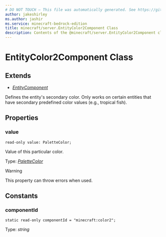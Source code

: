 ```yaml
---
# DO NOT TOUCH — This file was automatically generated. See https://github.com/mojang/minecraftapidocsgenerator to modify descriptions, examples, etc.
author: jakeshirley
ms.author: jashir
ms.service: minecraft-bedrock-edition
title: minecraft/server.EntityColor2Component Class
description: Contents of the @minecraft/server.EntityColor2Component class.
---
```

# EntityColor2Component Class

## Extends
- [*EntityComponent*](EntityComponent.md)

Defines the entity's secondary color. Only works on certain entities that have secondary predefined color values (e.g., tropical fish).

## Properties

### **value**
`read-only value: PaletteColor;`

Value of this particular color.

Type: [*PaletteColor*](PaletteColor.md)

> [!WARNING]
> This property can throw errors when used.

## Constants

### **componentId**
`static read-only componentId = "minecraft:color2";`

Type: *string*
